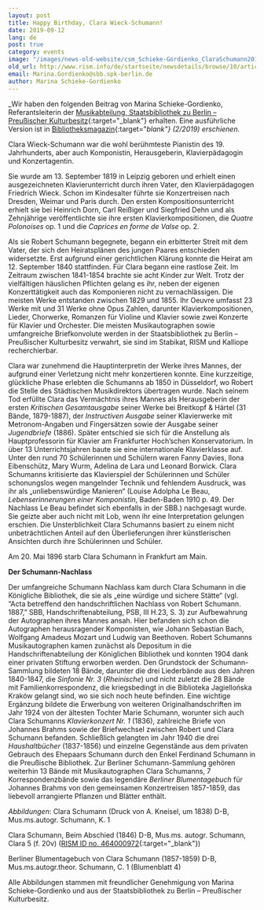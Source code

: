 ```yaml
---
layout: post
title: Happy Birthday, Clara Wieck-Schumann!
date: 2019-09-12
lang: de
post: true
category: events
image: "/images/news-old-website/csm_Schieke-Gordienko_ClaraSchumann2019_Clara1838_8b872f0c6f.jpg"
old_url: http://www.rism.info/de/startseite/newsdetails/browse/10/article/64/happy-birthday-clara-wieck-schumann.html
email: Marina.Gordienko@sbb.spk-berlin.de
author: Marina Schieke-Gordienko
---
```


_Wir haben den folgenden Beitrag von Marina Schieke-Gordienko, Referantsleiterin der [Musikabteilung, Staatsbibliothek zu Berlin – Preußischer Kulturbesitz](https://staatsbibliothek-berlin.de/die-staatsbibliothek/abteilungen/musik/){:target="_blank"} erhalten. Eine ausführliche Version ist in [Bibliotheksmagazin](https://staatsbibliothek-berlin.de/die-staatsbibliothek/publikationen-der-staatsbibibliothek/bibliotheksmagazin/){:target="_blank"} (2/2019) erschienen._

Clara Wieck-Schumann war die wohl berühmteste Pianistin des 19. Jahrhunderts, aber auch Komponistin, Herausgeberin, Klavierpädagogin und Konzertagentin.

Sie wurde am 13. September 1819 in Leipzig geboren und erhielt einen ausgezeichneten Klavierunterricht durch ihren Vater, den Klavierpädagogen Friedrich Wieck. Schon im Kindesalter führte sie Konzertreisen nach Dresden, Weimar und Paris durch. Den ersten Kompositionsunterricht erhielt sie bei Heinrich Dorn, Carl Reißiger und Siegfried Dehn und als Zehnjährige veröffentlichte sie ihre ersten Klavierkompositionen, die _Quatre Polonoises_ op. 1 und die _Caprices en forme de Valse_ op. 2.

Als sie Robert Schumann begegnete, begann ein erbitterter Streit mit dem Vater, der sich den Heiratsplänen des jungen Paares entschieden widersetzte. Erst aufgrund einer gerichtlichen Klärung konnte die Heirat am 12. September 1840 stattfinden. Für Clara begann eine rastlose Zeit. Im Zeitraum zwischen 1841-1854 brachte sie acht Kinder zur Welt. Trotz der vielfältigen häuslichen Pflichten gelang es ihr, neben der eigenen Konzerttätigkeit auch das Komponieren nicht zu vernachlässigen. Die meisten Werke entstanden zwischen 1829 und 1855. Ihr Oeuvre umfasst 23 Werke mit und 31 Werke ohne Opus Zahlen, darunter Klavierkompositionen, Lieder, Chorwerke, Romanzen für Violine und Klavier sowie zwei Konzerte für Klavier und Orchester. Die meisten Musikautographen sowie umfangreiche Briefkonvolute werden in der Staatsbibliothek zu Berlin – Preußischer Kulturbesitz verwahrt, sie sind im Stabikat, RISM und Kalliope recherchierbar.

Clara war zunehmend die Hauptinterpretin der Werke ihres Mannes, der aufgrund einer Verletzung nicht mehr konzertieren konnte. Eine kurzzeitige, glückliche Phase erlebten die Schumanns ab 1850 in Düsseldorf, wo Robert die Stelle des Städtischen Musikdirektors übertragen wurde. Nach seinem Tod erfüllte Clara das Vermächtnis ihres Mannes als Herausgeberin der ersten _Kritischen Gesamtausgabe_ seiner Werke bei Breitkopf & Härtel (31 Bände, 1879-1887), der _Instructiven Ausgabe_ seiner Klavierwerke mit Metronom-Angaben und Fingersätzen sowie der Ausgabe seiner _Jugendbriefe_ (1886). Später entschied sie sich für die Anstellung als Hauptprofessorin für Klavier am Frankfurter Hoch’schen Konservatorium. In über 13 Unterrichtsjahren baute sie eine internationale Klavierklasse auf. Unter den rund 70 Schülerinnen und Schülern waren Fanny Davies, Ilona Eibenschütz, Mary Wurm, Adelina de Lara und Leonard Borwick. Clara Schumanns kritisierte das Klavierspiel der Schülerinnen und Schüler schonungslos wegen mangelnder Technik und fehlendem Ausdruck, was ihr als „unliebenswürdige Manieren“ (Louise Adolpha Le Beau, _Lebenserinnerungen einer Komponistin_, Baden-Baden 1910 p. 49. Der Nachlass Le Beau befindet sich ebenfalls in der SBB.) nachgesagt wurde. Sie geizte aber auch nicht mit Lob, wenn ihr eine Interpretation gelungen erschien. Die Unsterblichkeit Clara Schumanns basiert zu einem nicht unbeträchtlichen Anteil auf den Überlieferungen ihrer künstlerischen Ansichten durch ihre Schülerinnen und Schüler.

Am 20. Mai 1896 starb Clara Schumann in Frankfurt am Main.

**Der Schumann-Nachlass**

Der umfangreiche Schumann Nachlass kam durch Clara Schumann in die Königliche Bibliothek, die sie als „eine würdige und sichere Stätte“ (vgl. “Acta betreffend den handschriftlichen Nachlass von Robert Schumann. 1887,” SBB, Handschriftenabteilung, PSB, III H.23, S. 3) zur Aufbewahrung der Autographen ihres Mannes ansah. Hier befanden sich schon die Autographen herausragender Komponisten, wie Johann Sebastian Bach, Wolfgang Amadeus Mozart und Ludwig van Beethoven. Robert Schumanns Musikautographen kamen zunächst als Depositum in die Handschriftenabteilung der Königlichen Bibliothek und konnten 1904 dank einer privaten Stiftung erworben werden. Den Grundstock der Schumann-Sammlung bildeten 18 Bände, darunter die drei Liederbände aus den Jahren 1840-1847, die _Sinfonie Nr. 3_ (_Rheinische_) und nicht zuletzt die 28 Bände mit Familienkorrespondenz, die kriegsbedingt in die Biblioteka Jagiellońska Kraków gelangt sind, wo sie sich noch heute befinden. Eine wichtige Ergänzung bildete die Erwerbung von weiteren Originalhandschriften im Jahr 1924 von der ältesten Tochter Marie Schumann, worunter sich auch Clara Schumanns _Klavierkonzert_ _Nr. 1_ (1836), zahlreiche Briefe von Johannes Brahms sowie der Briefwechsel zwischen Robert und Clara Schumann befanden. Schließlich gelangten im Jahr 1940 die drei _Haushaltbücher_ (1837-1856) und einzelne Gegenstände aus dem privaten Gebrauch des Ehepaars Schumann durch den Enkel Ferdinand Schumann in die Preußische Bibliothek. Zur Berliner Schumann-Sammlung gehören weiterhin 13 Bände mit Musikautographen Clara Schumanns, 7 Korrespondenzbände sowie das legendäre _Berliner Blumentagebuch_ für Johannes Brahms von den gemeinsamen Konzertreisen 1857-1859, das liebevoll arrangierte Pflanzen und Blätter enthält.


_Abbildungen_:
Clara Schumann (Druck von A. Kneisel, um 1838)
D-B, Mus.ms.autogr. Schumann, K. 1

Clara Schumann, Beim Abschied (1846)
D-B, Mus.ms. autogr. Schumann, Clara 5 (f. 20v) ([RISM ID no. 464000972](https://opac.rism.info/search?id=464000972&View=rism){:target="_blank"})

Berliner Blumentagebuch von Clara Schumann (1857-1859)
D-B, Mus.ms.autogr.theor. Schumann, C. 1 (Blumenblatt 4)

Alle Abbildungen stammen mit freundlicher Genehmigung von Marina Schieke-Gordienko und aus der Staatsbibliothek zu Berlin – Preußischer Kulturbesitz.